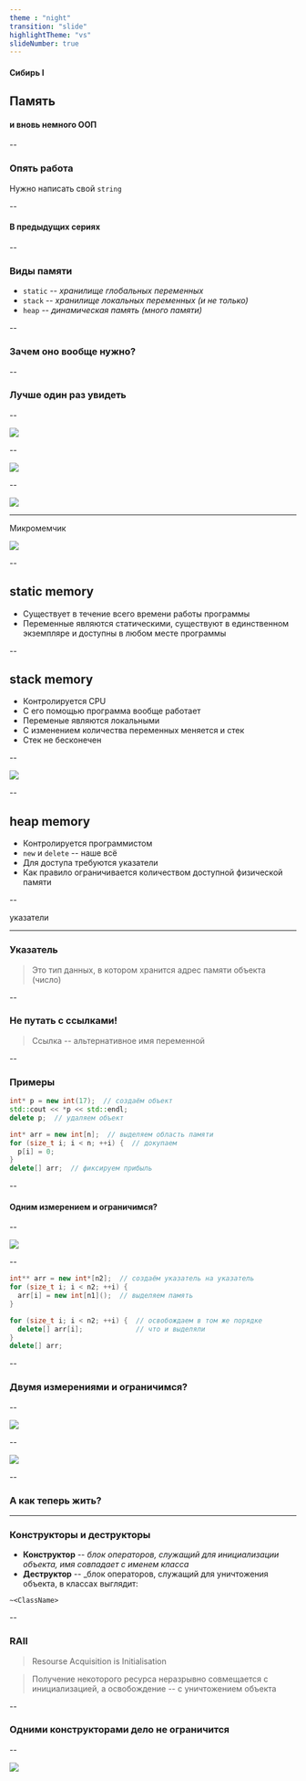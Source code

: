 ```yaml
---
theme : "night"
transition: "slide"
highlightTheme: "vs"
slideNumber: true
---
```

<style type="text/css">
  .reveal pre code {
    font-size: 1em;
    line-height: 1.2;
    height: 200%;
    max-height: 1000% !important;
  }
  .reveal section p {
    display: inline-block;
    font-size: 0.9em;
    line-height: 1em;
    vertical-align: top;
  }

  .reveal section li {
    font-size: 0.9em;
    line-height: 1em;
    vertical-align: top;
  }

  .reveal section table {
    display: inline-block;
    font-size: 0.7em;
    line-height: 1.2em;
    vertical-align: top;
  }

</style>

#### Сибирь I
## Память
#### и вновь немного ООП

--

### Опять работа
Нужно написать свой `string`

--

#### В предыдущих сериях

--

### Виды памяти
- `static` -- _хранилище глобальных переменных_
- `stack` -- _хранилище локальных переменных (и не только)_
- `heap` -- _динамическая память (много памяти)_

--

### Зачем оно вообще нужно?

--

### Лучше один раз увидеть

--

![](/src/cumburger.png)

--

![](/src/another-picture.jpg)

--

![](/src/data-scheme.png)

---

Микромемчик

![](/src/cat.jpg)

--

## static memory
- Существует в течение всего времени работы программы
- Переменные являются статическими, существуют в единственном экземпляре и доступны в любом месте программы

--

## stack memory
- Контролируется CPU
- С его помощью программа вообще работает
- Переменые являются локальными
- С изменением количества переменных меняется и стек
- Стек не бесконечен

--

![](/src/local.jpg)

--

## heap memory
- Контролируется программистом
- `new` и `delete` --  наше всё
- Для доступа требуются указатели
- Как правило ограничивается количеством доступной физической памяти

--

указатели

---

### Указатель
>Это тип данных, в котором хранится адрес памяти объекта (число)

--

### Не путать с ссылками!
>Ссылка -- альтернативное имя переменной

--

### Примеры
```cpp
int* p = new int(17);  // создаём объект
std::cout << *p << std::endl;
delete p;  // удаляем объект

int* arr = new int[n];  // выделяем область памяти
for (size_t i; i < n; ++i) {  // докупаем
  p[i] = 0;
}
delete[] arr;  // фиксируем прибыль
```

--

#### Одним измерением и ограничимся?

--

![](/src/pointers.webp)

--

```cpp
int** arr = new int*[n2];  // создаём указатель на указатель
for (size_t i; i < n2; ++i) { 
  arr[i] = new int[n1]();  // выделяем память
}

for (size_t i; i < n2; ++i) {  // освобождаем в том же порядке
  delete[] arr[i];             // что и выделяли
}
delete[] arr;
```

--

### Двумя измерениями и ограничимся?

--

![](/src/pointer-ception.png)

--

![](/src/pointer-pointer.png)

--

### А как теперь жить?

---

### Конструкторы и деструкторы
- **Конструктор** -- _блок операторов, служащий для инициализации объекта, имя совпадает с именем класса_
- **Деструктор** -- _блок операторов, служащий для уничтожения объекта, в классах выглядит:

`~<ClassName>`

--

### RAII
>Resourse Acquisition is Initialisation 

>Получение некоторого ресурса неразрывно совмещается с инициализацией, а освобождение -- с уничтожением объекта

--

### Одними конструкторами дело не ограничится

--

![](/src/void-pointer.jpg)
